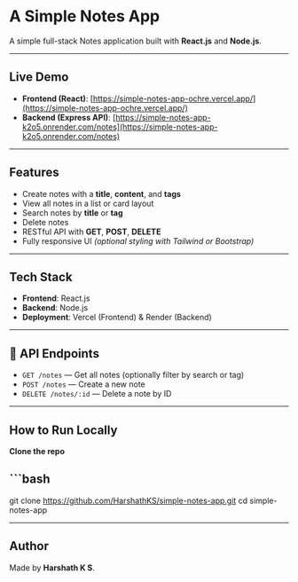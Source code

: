 # A Simple Notes App

A simple full-stack Notes application built with **React.js** and **Node.js**.

---

##  Live Demo

- **Frontend (React)**: [https://simple-notes-app-ochre.vercel.app/](https://simple-notes-app-ochre.vercel.app/)  
- **Backend (Express API)**: [https://simple-notes-app-k2o5.onrender.com/notes](https://simple-notes-app-k2o5.onrender.com/notes)

---

##  Features

-  Create notes with a **title**, **content**, and **tags**
-  View all notes in a list or card layout
-  Search notes by **title** or **tag**
-  Delete notes
-  RESTful API with **GET**, **POST**, **DELETE**
-  Fully responsive UI *(optional styling with Tailwind or Bootstrap)*

---

##  Tech Stack

- **Frontend**: React.js 
- **Backend**: Node.js
- **Deployment**: Vercel (Frontend) & Render (Backend)

---

## 🚀 API Endpoints

- `GET /notes` — Get all notes (optionally filter by search or tag)
- `POST /notes` — Create a new note
- `DELETE /notes/:id` — Delete a note by ID

---

##  How to Run Locally

 **Clone the repo**

## ```bash
git clone https://github.com/HarshathKS/simple-notes-app.git
cd simple-notes-app

---

##  Author

Made by **Harshath K S**.



